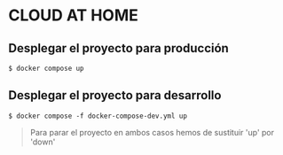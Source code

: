 # CLOUD AT HOME

## Desplegar el proyecto para producción
```
$ docker compose up
```

## Desplegar el proyecto para desarrollo
```
$ docker compose -f docker-compose-dev.yml up
```

> Para parar el proyecto en ambos casos hemos de sustituir 'up' por 'down'
